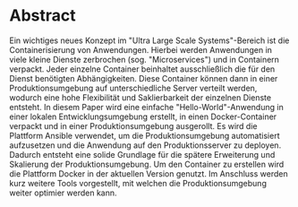 # Abstract

Ein wichtiges neues Konzept im "Ultra Large Scale Systems"-Bereich ist die Containerisierung von Anwendungen. 
Hierbei werden Anwendungen in viele kleine Dienste zerbrochen (sog. "Microservices") und in Containern verpackt. 
Jeder einzelne Container beinhaltet ausschließlich die für den Dienst benötigten Abhängigkeiten. Diese Container können 
dann in einer Produktionsumgebung auf unterschiedliche Server verteilt werden, wodurch eine hohe Flexibilität und 
Saklierbarkeit der einzelnen Dienste entsteht. In diesem Paper wird eine einfache "Hello-World"-Anwendung in einer 
lokalen Entwicklungsumgebung erstellt, in einen Docker-Container verpackt und in einer Produktionsumgebung ausgerollt. 
Es wird die Plattform Ansible verwendet, um die Produktionsumgebung automatisiert aufzusetzen und die Anwendung auf den 
Produktionsserver zu deployen. Dadurch entsteht eine solide Grundlage für die spätere Erweiterung und Skalierung der 
Produktionsumgebung. Um den Container zu erstellen wird die Plattform Docker in der aktuellen Version genutzt. 
Im Anschluss werden kurz weitere Tools vorgestellt, mit welchen die Produktionsumgebung weiter optimier werden kann.

